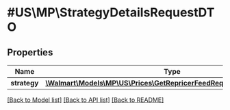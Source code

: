 # #US\MP\StrategyDetailsRequestDTO

## Properties

Name | Type | Description | Notes
------------ | ------------- | ------------- | -------------
**strategy** | [**\Walmart\Models\MP\US\Prices\GetRepricerFeedRequestItemInnerStrategy**](GetRepricerFeedRequestItemInnerStrategy.md) |  | [optional]


[[Back to Model list]](../) [[Back to API list]](../../Api/US/MP) [[Back to README]](../../README.md)
